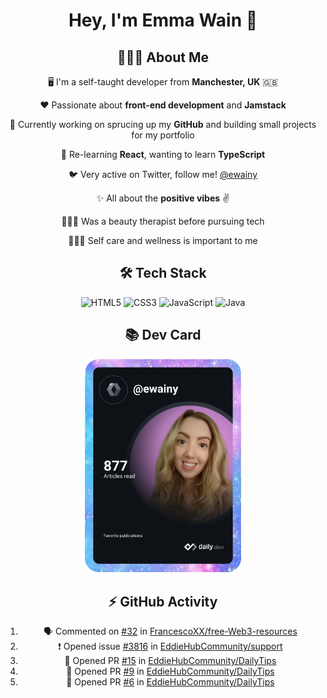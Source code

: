<div align="center">
  
  # Hey, I'm Emma Wain 👋


## 👩🏼‍💻 About Me

🖥  I'm a self-taught developer from **Manchester, UK** 🇬🇧

❤️ Passionate about **front-end development** and **Jamstack**

💼 Currently working on sprucing up my **GitHub** and building small projects for my portfolio

🌱 Re-learning **React**, wanting to learn **TypeScript**

🐦 Very active on Twitter, follow me! [@ewainy](https://twitter.com/ewainy) 

✨ All about the **positive vibes** ✌️

💆🏼‍♀️ Was a beauty therapist before pursuing tech

🧘🏼‍♀️ Self care and wellness is important to me 

## 🛠 Tech Stack

<img alt="HTML5" src="https://img.shields.io/badge/html5-%23f4c5ff.svg?style=for-the-badge&logo=html5&logoColor=000000"/>
<img alt="CSS3" src="https://img.shields.io/badge/css3-%23cdc9ff.svg?style=for-the-badge&logo=css3&logoColor=000000"/>
<img alt="JavaScript" src="https://img.shields.io/badge/javascript-%23c7e2ff.svg?style=for-the-badge&logo=javascript&logoColor=000000"/>
<img alt="Java" src="https://img.shields.io/badge/java-%23c2fffb.svg?style=for-the-badge&logo=java&logoColor=000000"/>


## 📚 Dev Card
<a href="https://app.daily.dev/ewainy"><img src="https://github.com/ewainy/ewainy/blob/main/devcard.svg" width="250" alt="my dev card which shows a picture of me and shows articles read and favourite tech categories from the platform daily dev"/></a>


## ⚡ GitHub Activity

<!--START_SECTION:activity-->
1. 🗣 Commented on [#32](https://github.com/FrancescoXX/free-Web3-resources/issues/32) in [FrancescoXX/free-Web3-resources](https://github.com/FrancescoXX/free-Web3-resources)
2. ❗️ Opened issue [#3816](https://github.com/EddieHubCommunity/support/issues/3816) in [EddieHubCommunity/support](https://github.com/EddieHubCommunity/support)
3. 💪 Opened PR [#15](https://github.com/EddieHubCommunity/DailyTips/pull/15) in [EddieHubCommunity/DailyTips](https://github.com/EddieHubCommunity/DailyTips)
4. 💪 Opened PR [#9](https://github.com/EddieHubCommunity/DailyTips/pull/9) in [EddieHubCommunity/DailyTips](https://github.com/EddieHubCommunity/DailyTips)
5. 💪 Opened PR [#6](https://github.com/EddieHubCommunity/DailyTips/pull/6) in [EddieHubCommunity/DailyTips](https://github.com/EddieHubCommunity/DailyTips)
<!--END_SECTION:activity-->

  </div>
